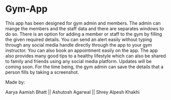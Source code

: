 # Gym-App
This app has been designed for gym admin and members. The admin can mange the members 
and the staff data and there are separates windows to do so. There is an option for
adding a member or staff to the gym by filling the given required details. You can 
send an alert easily without typing through any social media handle directly through 
the app to your gym instructor. You can also book an appointment easily on the app. 
The app also provides many good tips to a healthy lifestyle which can also be shared
to family and friends using any social media platform. Updates will be coming soon. For
the time being, the gym admin can save the details that a person fills by taking a screenshot.


Made by:

Aarya Aamish Bhatt ||
Ashutosh Agarwal ||
Shrey Alpesh Khakhi
